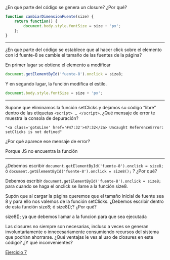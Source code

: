 ¿En qué parte del código se genera un closure? ¿Por qué?
```js
function cambiarDimensionFuente(size) {
    return function() {
        document.body.style.fontSize = size + 'px';
    };
}
```
---
¿En qué parte del código se establece que al hacer click sobre el elemento con id fuente-8 se cambie el tamaño de las fuentes de la página?

En primer lugar se obtiene el elemento a modificar
```js
document.getElementById('fuente-8').onclick = size8;
```
Y en segundo lugar, la función modifica el estilo.
```js
document.body.style.fontSize = size + 'px';
```
---
Supone que eliminamos la función setClicks y dejamos su código “libre” dentro de las etiquetas `<script> … </script>`.
¿Qué mensaje de error te muestra la consola de depuración?
```
"<a class='gotoLine' href='#47:32'>47:32</2a> Uncaught ReferenceError: setClicks is not defined"
```
¿Por qué aparece ese mensaje de error?

Porque JS no encuentra la función

---
¿Debemos escribir `document.getElementById('fuente-8').onclick = size8;` ó `document.getElementById('fuente-8').onclick = size8();` ?
¿Por qué?

Debemos escribir `document.getElementById('fuente-8').onclick = size8;` para cuando se haga el onclick se llame a la función size8.

Supón que al cargar la página queremos que el tamaño inicial de fuente sea 8 y para ello nos valemos de la función setClicks. ¿Debemos escribir dentro de esta función size8; ó size8();? ¿Por qué?

size8(); ya que debemos llamar a la funcion para que sea ejecutada

Las closures no siempre son necesarias, incluso a veces se generan involuntariamente o innecesariamente consumiendo recursos del sistema que podrían ahorrarse. ¿Qué ventajas le ves al uso de closures en este código? ¿Y qué inconvenientes?

[Ejercicio 7](/clase5/closures.js)